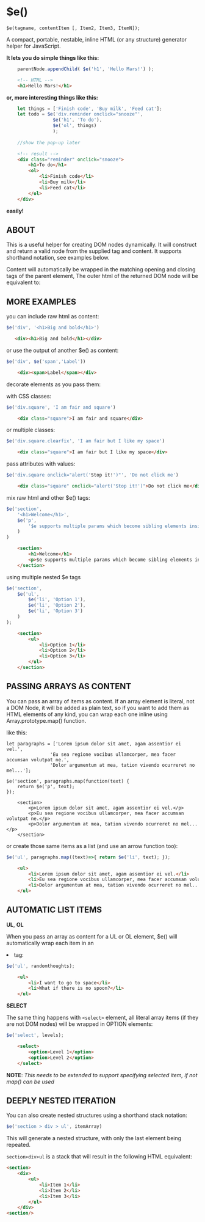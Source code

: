 $e()
====
`$e(tagname, contentItem [, Item2, Item3, ItemN]);`

A compact, portable, nestable, inline HTML (or any structure) generator helper for JavaScript.

**It lets you do simple things like this:** 
```javascript
    parentNode.appendChild( $e('h1', 'Hello Mars!') );
```
```html
    <!-- HTML -->
    <h1>Hello Mars!</h1>
``` 

**or, more interesting things like this:**
```javascript
    let things = ['Finish code', 'Buy milk', 'Feed cat'];
    let todo = $e('div.reminder onclick="snooze"', 
                 $e('h1', 'To do'),
                 $e('ol', things)
                 );
                                
    //show the pop-up later   
```
```html
    <!-- result -->
    <div class="reminder" onclick="snooze">
        <h1>To do</h1>
        <ol>
            <li>Finish code</li>
            <li>Buy milk</li>
            <li>Feed cat</li>
        </ol>
    </div>
``` 

**easily!**



ABOUT
-----------

This is a useful helper for creating DOM nodes dynamically.  It will construct and return 
a valid node from the supplied tag and content.  It supports shorthand notation, see examples below.
    
Content will automatically be wrapped in the matching opening and closing tags of the parent element, 
The outer html of the returned DOM node will be equivalent to:



MORE EXAMPLES
-------------
    
you can include raw html as content:

```javascript
$e('div', '<h1>Big and bold</h1>')                
```
```html
   <div><h1>Big and bold</h1></div>
```

or use the output of another $e() as content:

```javascript
$e('div', $e('span','Label'))                                   
```
```html
    <div><span>Label</span></div>
```

decorate elements as you pass them:  
    
with CSS classes:

```javascript        
$e('div.square', 'I am fair and square')                            
```
```html
    <div class="square">I am fair and square</div>
```

or multiple classes:
```javascript
$e('div.square.clearfix', 'I am fair but I like my space')                        
```
```html
    <div class="square">I am fair but I like my space</div>
```

pass attributes with values:
```javascript
$e('div.square onclick="alert('Stop it!')"', 'Do not click me')     
```
```html
    <div class="square" onclick="alert('Stop it!')">Do not click me</div>
```

mix raw html and other $e() tags:
```javascript
$e('section', 
    '<h1>Welcome</h1>', 
    $e('p', 
        '$e supports multiple params which become sibling elements inside the parent tag'
    )
)
```
```html
    <section>
        <h1>Welcome</h1>
        <p>$e supports multiple params which become sibling elements inside the parent tag</p>
    </section>
```

using multiple nested $e tags 
```javascript
$e('section', 
    $e('ul', 
        $e('li', 'Option 1'),
        $e('li', 'Option 2'),
        $e('li', 'Option 3')
    )
);
```
```html
    <section>
        <ul>
            <li>Option 1</li>
            <li>Option 2</li>
            <li>Option 3</li>
        </ul>
    </section>
```

    

PASSING ARRAYS AS CONTENT
-------------------------

You can pass an array of items as content.  If an array element is literal, not a DOM Node, 
it will be added as plain text, so if you want to add them as HTML elements of any kind, 
you can wrap each one inline using Array.prototype.map() function.

like this:
```
let paragraphs = ['Lorem ipsum dolor sit amet, agam assentior ei vel.',
                'Eu sea regione vocibus ullamcorper, mea facer accumsan volutpat ne.',
                'Dolor argumentum at mea, tation vivendo ocurreret no mel...'];

$e('section', paragraphs.map(function(text) {
    return $e('p', text);    
});
```
```
    <section>
        <p>Lorem ipsum dolor sit amet, agam assentior ei vel.</p>
        <p>Eu sea regione vocibus ullamcorper, mea facer accumsan volutpat ne.</p>
        <p>Dolor argumentum at mea, tation vivendo ocurreret no mel...</p>
    </section>
``` 

or create those same items as a list (and use an arrow function too):

```javascript
$e('ul', paragraphs.map((text)=>{ return $e('li', text); });
```
```html
    <ul>
        <li>Lorem ipsum dolor sit amet, agam assentior ei vel.</li>
        <li>Eu sea regione vocibus ullamcorper, mea facer accumsan volutpat ne.</li>
        <li>Dolor argumentum at mea, tation vivendo ocurreret no mel...</li>
    </ul>
```



AUTOMATIC LIST ITEMS
--------------------

**UL**, **OL**

When you pass an array as content for a UL or OL element, $e() will automatically 
wrap each item in an <li> tag:
```javascript
$e('ul', randomthoughts);
```
```html
    <ul> 
        <li>I want to go to space</li>
        <li>What if there is no spoon?</li>
    </ul>
``` 

**SELECT**
        
The same thing happens with `<select>` element, all literal array items (if they are not DOM nodes) 
will be wrapped in OPTION elements:

```javascript
$e('select', levels);
```
```html
    <select> 
        <option>Level 1</option>
        <option>Level 2</option>
    </select>
``` 
**NOTE**: *This needs to be extended to support specifying selected item, if not map() can be used*
    


DEEPLY NESTED ITERATION
-----------------------

You can also create nested structures using a shorthand stack notation:
```javascript
$e('section > div > ul', itemArray)  
```

This will generate a nested structure, with only the last element being repeated.
    
`section>div>ul` is a stack that will result in the following HTML equivalent:

```html
<section>
    <div>
        <ul>
            <li>Item 1</li>
            <li>Item 2</li>
            <li>Item 3</li>
        </ul>
    </div>
<section/>
```
